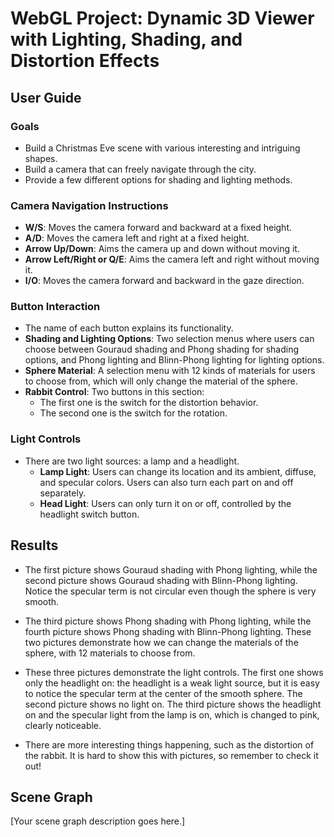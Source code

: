 # WebGL Project: Dynamic 3D Viewer with Lighting, Shading, and Distortion Effects

## User Guide

### Goals
- Build a Christmas Eve scene with various interesting and intriguing shapes.
- Build a camera that can freely navigate through the city.
- Provide a few different options for shading and lighting methods.

### Camera Navigation Instructions
- **W/S**: Moves the camera forward and backward at a fixed height.
- **A/D**: Moves the camera left and right at a fixed height.
- **Arrow Up/Down**: Aims the camera up and down without moving it.
- **Arrow Left/Right or Q/E**: Aims the camera left and right without moving it.
- **I/O**: Moves the camera forward and backward in the gaze direction.

### Button Interaction
- The name of each button explains its functionality.
- **Shading and Lighting Options**: Two selection menus where users can choose between Gouraud shading and Phong shading for shading options, and Phong lighting and Blinn-Phong lighting for lighting options.
- **Sphere Material**: A selection menu with 12 kinds of materials for users to choose from, which will only change the material of the sphere.
- **Rabbit Control**: Two buttons in this section: 
  - The first one is the switch for the distortion behavior.
  - The second one is the switch for the rotation.

### Light Controls
- There are two light sources: a lamp and a headlight.
  - **Lamp Light**: Users can change its location and its ambient, diffuse, and specular colors. Users can also turn each part on and off separately.
  - **Head Light**: Users can only turn it on or off, controlled by the headlight switch button.

## Results

- The first picture shows Gouraud shading with Phong lighting, while the second picture shows Gouraud shading with Blinn-Phong lighting. Notice the specular term is not circular even though the sphere is very smooth.

- The third picture shows Phong shading with Phong lighting, while the fourth picture shows Phong shading with Blinn-Phong lighting. These two pictures demonstrate how we can change the materials of the sphere, with 12 materials to choose from.

- These three pictures demonstrate the light controls. The first one shows only the headlight on: the headlight is a weak light source, but it is easy to notice the specular term at the center of the smooth sphere. The second picture shows no light on. The third picture shows the headlight on and the specular light from the lamp is on, which is changed to pink, clearly noticeable.

- There are more interesting things happening, such as the distortion of the rabbit. It is hard to show this with pictures, so remember to check it out!

## Scene Graph

[Your scene graph description goes here.]
